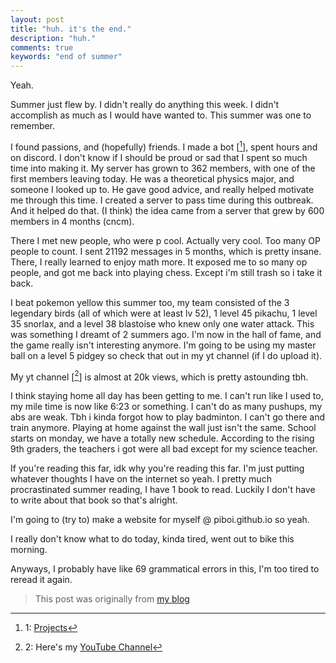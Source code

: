 ```yaml
---
layout: post
title: "huh. it's the end."
description: "huh."
comments: true
keywords: "end of summer"
---
```


Yeah.

Summer just flew by. I didn't really do anything this week. I didn't accomplish as much as I would have wanted to. This summer was one to remember.

I found passions, and (hopefully) friends. I made a bot [[^1]], spent hours and on discord. I don't know if I should be proud or sad that I spent so much time into making it. My server has grown to 362 members, with one of the first members leaving today. He was a theoretical physics major, and someone I looked up to. He gave good advice, and really helped motivate me through this time. I created a server to pass time during this outbreak. And it helped do that. (I think) the idea came from a server that grew by 600 members in 4 months (cncm).

There I met new people, who were p cool. Actually very cool. Too many OP people to count. I sent 21192 messages in 5 months, which is pretty insane. There, I really learned to enjoy math more. It exposed me to so many op people, and got me back into playing chess. Except i'm still trash so i take it back.

I beat pokemon yellow this summer too, my team consisted of the 3 legendary birds (all of which were at least lv 52), 1 level 45 pikachu, 1 level 35 snorlax, and a level 38 blastoise who knew only one water attack. This was something I dreamt of 2 summers ago. I'm now in the hall of fame, and the game really isn't interesting anymore. I'm going to be using my master ball on a level 5 pidgey so check that out in my yt channel (if I do upload it).

My yt channel [[^2]] is almost at 20k views, which is pretty astounding tbh.

I think staying home all day has been getting to me. I can't run like I used to, my mile time is now like 6:23 or something. I can't do as many pushups, my abs are weak. Tbh i kinda forgot how to play badminton. I can't go there and train anymore. Playing at home against the wall just isn't the same. School starts on monday, we have a totally new schedule. According to the rising 9th graders, the teachers i got were all bad except for my science teacher.

If you're reading this far, idk why you're reading this far. I'm just putting whatever thoughts I have on the internet so yeah. I pretty much procrastinated summer reading, I have 1 book to read. Luckily I don't have to write about that book so that's alright.

I'm going to (try to) make a website for myself @ piboi.github.io so yeah.

I really don't know what to do today, kinda tired, went out to bike this morning.

Anyways, I probably have like 69 grammatical errors in this, I'm too tired to reread it again.


[^1]: 1: [Projects](https://piboi.github.io/projects/)
[^2]: 2: Here's my [YouTube Channel](bit.ly/vectorbadminton)

>This post was originally from [my blog](https://artofproblemsolving.com/community/c1166939h2242969_huh_its_the_end)
